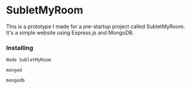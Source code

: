 # SubletMyRoom

This is a prototype I made for a pre-startup project called SubletMyRoom. It's a simple website using Express.js and MongoDB.

### Installing

```
Node SubletMyRoom

```

```
mongod

```

```
mongodb

```
